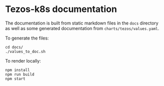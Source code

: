 # Tezos-k8s documentation

The documentation is built from static markdown files in the `docs` directory as well as some generated documentation from `charts/tezos/values.yaml`.

To generate the files:

```
cd docs/
./values_to_doc.sh
```

To render locally:

```
npm install
npm run build
npm start
```

